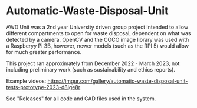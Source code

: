 # Automatic-Waste-Disposal-Unit
AWD Unit was a 2nd year University driven group project intended to allow different compartments to open for waste disposal, dependent on what was detected by a camera. OpenCV and the COCO image library was used with a Raspberyy Pi 3B, however, newer models (such as the RPI 5) would allow for much greater performance.

This project ran approximately from December 2022 - March 2023, not including preliminary work (such as sustainability and ethics reports).

Example videos: https://imgur.com/gallery/automatic-waste-disposal-unit-tests-prototype-2023-d8ige8r

See "Releases" for all code and CAD files used in the system.
